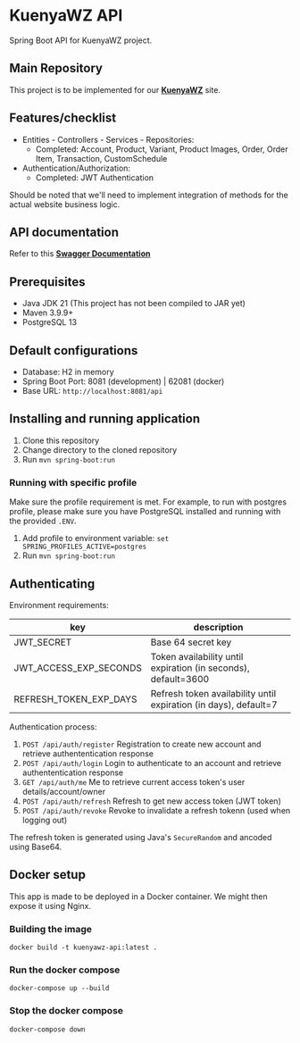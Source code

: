 # KuenyaWZ API

Spring Boot API for KuenyaWZ project.

## Main Repository

This project is to be implemented for our **[KuenyaWZ](https://github.com/vianneynara/kuenyawz)** site.

## Features/checklist

- Entities - Controllers - Services - Repositories:
  - Completed: Account, Product, Variant, Product Images, Order, Order Item, Transaction, CustomSchedule
- Authentication/Authorization:
  - Completed: JWT Authentication

Should be noted that we'll need to implement integration of methods
for the actual website business logic.

## API documentation

Refer to this **[Swagger Documentation](https://app.swaggerhub.com/apis/Nara-ff7/kuenyawz-api/1.0.0#/)**

## Prerequisites

- Java JDK 21 (This project has not been compiled to JAR yet)
- Maven 3.9.9+
- PostgreSQL 13

## Default configurations

- Database: H2 in memory
- Spring Boot Port: 8081 (development) | 62081 (docker)
- Base URL: `http://localhost:8081/api`

## Installing and running application

1. Clone this repository
2. Change directory to the cloned repository
3. Run `mvn spring-boot:run`

### Running with specific profile

Make sure the profile requirement is met. For example, to run with postgres profile,
please make sure you have PostgreSQL installed and running with the provided `.ENV`.

1. Add profile to environment variable: `set SPRING_PROFILES_ACTIVE=postgres`
2. Run `mvn spring-boot:run`

## Authenticating

Environment requirements:

| key                    | description                                                      |
|------------------------|------------------------------------------------------------------|
| JWT_SECRET             | Base 64 secret key                                               |
| JWT_ACCESS_EXP_SECONDS | Token availability until expiration (in seconds), default=3600   |
| REFRESH_TOKEN_EXP_DAYS | Refresh token availability until expiration (in days), default=7 |

Authentication process:

1. `POST /api/auth/register` Registration to create new account and retrieve authententication response
2. `POST /api/auth/login` Login to authenticate to an account and retrieve authententication response
3. `GET /api/auth/me` Me to retrieve current access token's user details/account/owner
4. `POST /api/auth/refresh` Refresh to get new access token (JWT token)
5. `POST /api/auth/revoke` Revoke to invalidate a refresh tokenn (used when logging out)

The refresh token is generated using Java's `SecureRandom` and ancoded using Base64.

## Docker setup

This app is made to be deployed in a Docker container. We might then expose it using Nginx.

### Building the image

```shell
docker build -t kuenyawz-api:latest .
```

### Run the docker compose

```shell
docker-compose up --build
```

### Stop the docker compose

```shell
docker-compose down
```